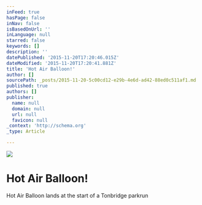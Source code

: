 ```yaml
---
inFeed: true
hasPage: false
inNav: false
isBasedOnUrl: ''
inLanguage: null
starred: false
keywords: []
description: ''
datePublished: '2015-11-20T17:20:46.015Z'
dateModified: '2015-11-20T17:20:41.881Z'
title: 'Hot Air Balloon!'
author: []
sourcePath: _posts/2015-11-20-5c00cd12-e29b-4e6d-ad42-88ed0c511af1.md
published: true
authors: []
publisher:
  name: null
  domain: null
  url: null
  favicon: null
_context: 'http://schema.org'
_type: Article

---
```

![](https://the-grid-user-content.s3-us-west-2.amazonaws.com/a44927b9-9654-4ab6-891a-2a08b5c72e5d.jpg)

# Hot Air Balloon!

Hot Air Balloon lands at the start of a Tonbridge parkrun